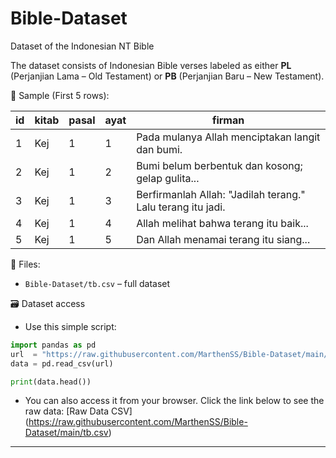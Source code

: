 # Bible-Dataset
Dataset of the Indonesian NT Bible

The dataset consists of Indonesian Bible verses labeled as either **PL** (Perjanjian Lama – Old Testament) or **PB** (Perjanjian Baru – New Testament).

📌 Sample (First 5 rows):

| id | kitab | pasal | ayat | firman |
|----|-------|-------|------|--------|
| 1  | Kej   | 1     | 1    | Pada mulanya Allah menciptakan langit dan bumi. |
| 2  | Kej   | 1     | 2    | Bumi belum berbentuk dan kosong; gelap gulita... |
| 3  | Kej   | 1     | 3    | Berfirmanlah Allah: "Jadilah terang." Lalu terang itu jadi. |
| 4  | Kej   | 1     | 4    | Allah melihat bahwa terang itu baik... |
| 5  | Kej   | 1     | 5    | Dan Allah menamai terang itu siang... |

📁 Files:

- `Bible-Dataset/tb.csv` – full dataset

🗃️ Dataset access
- Use this simple script:

```python
import pandas as pd
url  = "https://raw.githubusercontent.com/MarthenSS/Bible-Dataset/main/tb.csv"
data = pd.read_csv(url)

print(data.head())
```
- You can also access it from your browser. Click the link below to see the raw data:
  [Raw Data CSV] (https://raw.githubusercontent.com/MarthenSS/Bible-Dataset/main/tb.csv)

---
